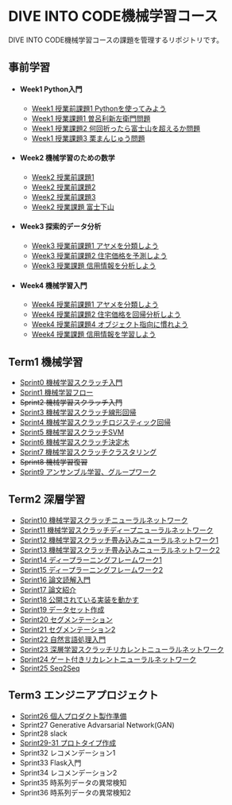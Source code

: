 # DIVE INTO CODE機械学習コース

DIVE INTO CODE機械学習コースの課題を管理するリポジトリです。

## 事前学習
- #### Week1 Python入門
  - [Week1 授業前課題1 Pythonを使ってみよう](https://github.com/yuuhi-s/diveintocode-ml/blob/master/week1/week1-work1.ipynb)
  - [Week1 授業課題1 曽呂利新左衛門問題](https://github.com/yuuhi-s/diveintocode-ml/blob/master/week1/week1-session1.ipynb)
  - [Week1 授業課題2 何回折ったら富士山を超えるか問題](https://github.com/yuuhi-s/diveintocode-ml/blob/master/week1/week1-session2.ipynb)
  - [Week1 授業課題3 栗まんじゅう問題](https://github.com/yuuhi-s/diveintocode-ml/blob/master/week1/week1-session3.ipynb)
- #### Week2 機械学習のための数学
  - [Week2 授業前課題1](https://github.com/yuuhi-s/diveintocode-ml/blob/master/week2/week2-work1.ipynb)
  - [Week2 授業前課題2](https://github.com/yuuhi-s/diveintocode-ml/blob/master/week2/week2-work2.ipynb)
  - [Week2 授業前課題3](https://github.com/yuuhi-s/diveintocode-ml/blob/master/week2/week2-work3.ipynb)
  - [Week2 授業課題 富士下山](https://github.com/yuuhi-s/diveintocode-ml/blob/master/week2/week2-session.ipynb)
- #### Week3 探索的データ分析
  - [Week3 授業前課題1 アヤメを分類しよう](https://github.com/yuuhi-s/diveintocode-ml/blob/master/week3/week3-work1.ipynb)
  - [Week3 授業前課題2 住宅価格を予測しよう](https://github.com/yuuhi-s/diveintocode-ml/blob/master/week3/week3-work2.ipynb)
  - [Week3 授業課題 信用情報を分析しよう](https://github.com/yuuhi-s/diveintocode-ml/blob/master/week3/week3-session.ipynb)
- #### Week4 機械学習入門
  - [Week4 授業前課題1 アヤメを分類しよう](https://github.com/yuuhi-s/diveintocode-ml/blob/master/week4/week4-work1.ipynb)
  - [Week4 授業前課題2 住宅価格を回帰分析しよう](https://github.com/yuuhi-s/diveintocode-ml/blob/master/week4/week4-work2.ipynb)
  - [Week4 授業前課題4 オブジェクト指向に慣れよう](https://github.com/yuuhi-s/diveintocode-ml/blob/master/week4/week4-work3.ipynb)
  - [Week4 授業課題 信用情報を学習しよう](https://github.com/yuuhi-s/diveintocode-ml/blob/master/week4/week4-session.ipynb)

## Term1 機械学習
- [Sprint0 機械学習スクラッチ入門](https://github.com/yuuhi-s/diveintocode-ml/blob/master/diveintocode-term1/sprint0/sprint0-ml-scratch-intro.ipynb)
- [Sprint1 機械学習フロー](https://github.com/yuuhi-s/diveintocode-ml/blob/master/diveintocode-term1/sprint1/sprint1_ml_scratch_intro.ipynb)
- ~~Sprint2 機械学習スクラッチ入門~~
- [Sprint3 機械学習スクラッチ線形回帰](https://github.com/yuuhi-s/diveintocode-ml/blob/master/diveintocode-term1/sprint3/sprint3-ml-scratch-linear-regression.ipynb)
- [Sprint4 機械学習スクラッチロジスティック回帰](https://github.com/yuuhi-s/diveintocode-ml/blob/master/diveintocode-term1/sprint4/sprint4-ml-scratch-logistic-regression.ipynb)
- [Sprint5 機械学習スクラッチSVM](https://github.com/yuuhi-s/diveintocode-ml/blob/master/diveintocode-term1/sprint5/sprint5-ml-scratch-svm.ipynb)
- [Sprint6 機械学習スクラッチ決定木](https://github.com/yuuhi-s/diveintocode-ml/blob/master/diveintocode-term1/sprint6/sprint6-ml-scratch-decision-tree.ipynb)
- [Sprint7 機械学習スクラッチクラスタリング](https://github.com/yuuhi-s/diveintocode-ml/blob/master/diveintocode-term1/sprint7/sprint7-ml-scratch-clustering.ipynb)
- ~~Sprint8 機械学習復習~~
- [Sprint9 アンサンブル学習、グループワーク](https://github.com/yuuhi-s/diveintocode-ml/blob/master/diveintocode-term1/sprint9/sprint9-ml-ensemble.ipynb)

## Term2 深層学習
- [Sprint10 機械学習スクラッチニューラルネットワーク](https://github.com/yuuhi-s/diveintocode-ml/blob/master/diveintocode-term2/sprint10/sprint10-dl-scratch-neural-network.ipynb)
- [Sprint11 機械学習スクラッチディープニューラルネットワーク](https://github.com/yuuhi-s/diveintocode-ml/blob/master/diveintocode-term2/sprint11/sprint11-dl-scratch-deep-neural-netowrok.ipynb)
- [Sprint12 機械学習スクラッチ畳み込みニューラルネットワーク1](https://github.com/yuuhi-s/diveintocode-ml/blob/master/diveintocode-term2/sprint12/sprint12_dl_scratch_cnn1.ipynb)
- [Sprint13 機械学習スクラッチ畳み込みニューラルネットワーク2](https://github.com/yuuhi-s/diveintocode-ml/blob/master/diveintocode-term2/sprint13/sprint13-dl-scratch-cnn2.ipynb)
- [Sprint14 ディープラーニングフレームワーク1](https://github.com/yuuhi-s/diveintocode-ml/blob/master/diveintocode-term2/sprint14/sprint14-dnn-framework1.ipynb)
- [Sprint15 ディープラーニングフレームワーク2](https://github.com/yuuhi-s/diveintocode-ml/blob/master/diveintocode-term2/sprint15/sprint15-dnn-framework2.ipynb)
- [Sprint16 論文読解入門](https://github.com/yuuhi-s/diveintocode-ml/blob/master/diveintocode-term2/sprint16/sprint16-paper-reading.ipynb)
- [Sprint17 論文紹介](https://www.slideshare.net/YuhiSoejima/sprint17-152926717)
- [Sprint18 公開されている実装を動かす](https://github.com/yuuhi-s/diveintocode-ml/blob/master/diveintocode-term2/sprint18/sprint18-run-implementation.ipynb)
- [Sprint19 データセット作成](https://github.com/yuuhi-s/diveintocode-ml/blob/master/diveintocode-term2/sprint19/sprint19-make-dataset.ipynb)
- [Sprint20 セグメンテーション](https://github.com/yuuhi-s/diveintocode-ml/blob/master/diveintocode-term2/sprint20/sprint20_segmentation1.ipynb)
- [Sprint21 セグメンテーション2](https://github.com/yuuhi-s/diveintocode-ml/blob/master/diveintocode-term2/sprint21/sprint21-segmentation2.ipynb)
- [Sprint22 自然言語処理入門](https://github.com/yuuhi-s/diveintocode-ml/blob/master/diveintocode-term2/sprint22/sprint22-nlp-intro.ipynb)
- [Sprint23 深層学習スクラッチリカレントニューラルネットワーク](https://github.com/yuuhi-s/diveintocode-ml/blob/master/diveintocode-term2/sprint23/sprint23-dl-scratch-rnn.ipynb)
- [Sprint24 ゲート付きリカレントニューラルネットワーク](https://github.com/yuuhi-s/diveintocode-ml/blob/master/diveintocode-term2/sprint24/sprint24_lstm.ipynb)
- [Sprint25 Seq2Seq](https://github.com/yuuhi-s/diveintocode-ml/blob/master/diveintocode-term2/sprint25/sprint25-seq2seq.ipynb)

## Term3  エンジニアプロジェクト
- [Sprint26 個人プロダクト製作準備](https://github.com/yuuhi-s/diveintocode-ml/blob/master/diveintocode-term3/sprint26/%E5%80%8B%E4%BA%BA%E3%83%97%E3%83%AD%E3%83%80%E3%82%AF%E3%83%88.pdf)
- Sprint27 Generative Advarsarial Network(GAN)
- Sprint28 slack
- [Sprint29-31 プロトタイプ作成](https://github.com/yousuke-shiraishi/group_project)
- Sprint32 レコメンデーション1
- Sprint33 Flask入門
- Sprint34 レコメンデーション2
- Sprint35 時系列データの異常検知
- Sprint36 時系列データの異常検知2
